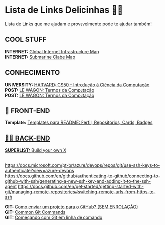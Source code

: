 <h1>Lista de Links Delicinhas 🍓😋</h1>
Lista de Links que me ajudam e provavelmente pode te ajudar também!

<h2>COOL STUFF</h2>
<b>INTERNET:</b> <a href='https://www.infrapedia.com/app'>Global Internet Infrastructure Map</a></br>
<b>INTERNET:</b> <a href='https://www.submarinecablemap.com'>Submarine Clabe Map</a></br>

<h2>CONHECIMENTO</h2>
<b>UNIVERSITY:</b> <a href='https://cs50.harvard.edu/x'>HARVARD: CS50 - Introdução à Ciência da Computação</a></br>
<b>POST:</b> <a href='https://www.lewagon.com/pt-BR/blog/dicionario-de-termos-computacao'>LE WAGON: Termos da Computação</a></br>
<b>POST:</b> <a href='https://www.lewagon.com/pt-BR/blog/dicionario-de-termos-computacao'>LE WAGON: Termos da Computação</a></br>


<h2>🎨 FRONT-END</h2>
<b>Template:</b> <a href='https://github.com/iuricode/readme-template'>Templates para README: Perfil, Repositórios, Cards, Badges</></br>

<h2>👨‍💻 BACK-END</h2>
<b>SUPERLIST:</b> <a href='https://github.com/danistefanovic/build-your-own-x'>Build your own X</a></br>
</br>

https://docs.microsoft.com/pt-br/azure/devops/repos/git/use-ssh-keys-to-authenticate?view=azure-devops
https://docs.github.com/en/github/authenticating-to-github/connecting-to-github-with-ssh/generating-a-new-ssh-key-and-adding-it-to-the-ssh-agent
https://docs.github.com/en/get-started/getting-started-with-git/managing-remote-repositories#switching-remote-urls-from-https-to-ssh


<b>GIT:</b> <a href='https://www.youtube.com/watch?v=O2DFKHla80A'>Como enviar um projeto para o GitHub? (SEM ENROLAÇÃO)</a></br>
<b>GIT:</b> <a href=http://guides.beanstalkapp.com/version-control/common-git-commands.html>Common Git Commands</a></br>
<b>GIT:</b> <a href='https://brorlandi.github.io/2017/03/12/Git-primeiros-passos'>Começando com Git em linha de comando</a></br>

